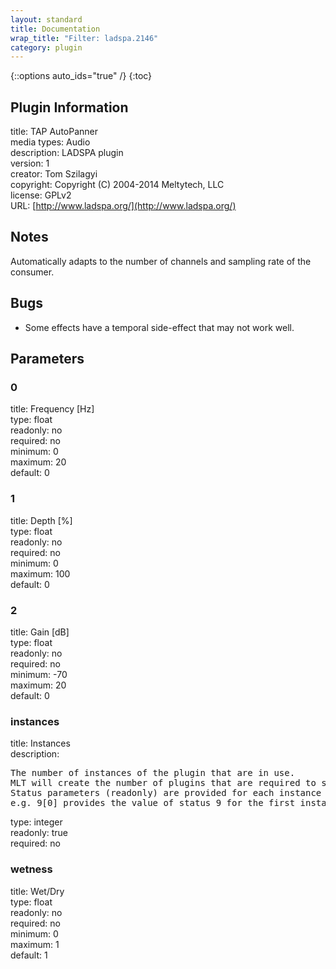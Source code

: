 ```yaml
---
layout: standard
title: Documentation
wrap_title: "Filter: ladspa.2146"
category: plugin
---
```

{::options auto_ids="true" /}
{:toc}

## Plugin Information

title: TAP AutoPanner  
media types:
Audio  
description: LADSPA plugin  
version: 1  
creator: Tom Szilagyi  
copyright: Copyright (C) 2004-2014 Meltytech, LLC  
license: GPLv2  
URL: [http://www.ladspa.org/](http://www.ladspa.org/)  

## Notes

Automatically adapts to the number of channels and sampling rate of the consumer.
## Bugs

* Some effects have a temporal side-effect that may not work well.

## Parameters

### 0

title: Frequency [Hz]    
type: float  
readonly: no  
required: no  
minimum: 0  
maximum: 20  
default: 0  

### 1

title: Depth [%]    
type: float  
readonly: no  
required: no  
minimum: 0  
maximum: 100  
default: 0  

### 2

title: Gain [dB]    
type: float  
readonly: no  
required: no  
minimum: -70  
maximum: 20  
default: 0  

### instances

title: Instances    
description:
<pre>
The number of instances of the plugin that are in use.
MLT will create the number of plugins that are required to support the number of audio channels.
Status parameters (readonly) are provided for each instance and are accessed by specifying the instance number after the identifier (starting at zero).
e.g. 9[0] provides the value of status 9 for the first instance.
</pre>
type: integer  
readonly: true  
required: no  

### wetness

title: Wet/Dry    
type: float  
readonly: no  
required: no  
minimum: 0  
maximum: 1  
default: 1  

